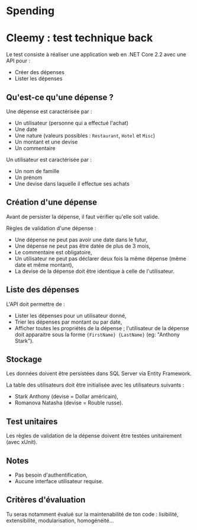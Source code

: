 # Spending
# Cleemy : test technique back

Le test consiste à réaliser une application web en .NET Core 2.2 avec une API pour :
 - Créer des dépenses 
 - Lister les dépenses

## Qu'est-ce qu'une dépense ?

Une dépense est caractérisée par :
 - Un utilisateur (personne qui a effectué l'achat)
 - Une date
 - Une nature (valeurs possibles : `Restaurant`, `Hotel` et `Misc`)
 - Un montant et une devise
 - Un commentaire

Un utilisateur est caractérisée par :
 - Un nom de famille
 - Un prénom
 - Une devise dans laquelle il effectue ses achats

## Création d'une dépense

Avant de persister la dépense, il faut vérifier qu'elle soit valide.

Règles de validation d'une dépense :
 - Une dépense ne peut pas avoir une date dans le futur,
 - Une dépense ne peut pas être datée de plus de 3 mois,
 - Le commentaire est obligatoire,
 - Un utilisateur ne peut pas déclarer deux fois la même dépense (même date et même montant),
 - La devise de la dépense doit être identique à celle de l'utilisateur.

## Liste des dépenses

L'API doit permettre de :
 - Lister les dépenses pour un utilisateur donné,
 - Trier les dépenses par montant ou par date,
 - Afficher toutes les propriétés de la dépense ; l'utilisateur de la dépense doit apparaitre sous la forme `{FirstName} {LastName}` (eg: "Anthony Stark").

## Stockage

Les données doivent être persistées dans SQL Server via Entity Framework.

La table des utilisateurs doit être initialisée avec les utilisateurs suivants :
 - Stark Anthony (devise = Dollar américain),
 - Romanova Natasha (devise = Rouble russe).

## Test unitaires

Les règles de validation de la dépense doivent être testées unitairement (avec xUnit).

## Notes

 - Pas besoin d'authentification,
 - Aucune interface utilisateur requise.

## Critères d'évaluation

Tu seras notamment évalué sur la maintenabilité de ton code : lisibilité, extensibilité, modularisation, homogénéité...
